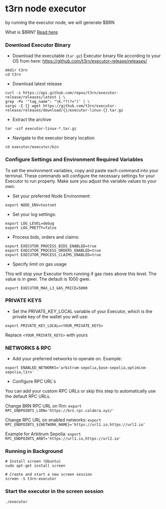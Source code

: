 # t3rn node executor
by running the executor node, we will generate $BRN

What is $BRN? [Read here](https://www.t3rn.io/blog/announcing-the-t3rn-airdrop-program---brn)

### Download Executor Binary
- Download the executable (`tar.gz`) Executor binary file according to your OS from here: https://github.com/t3rn/executor-release/releases/
```
mkdir t3rn
cd t3rn
```
- Download latest release
```
curl -s https://api.github.com/repos/t3rn/executor-release/releases/latest | \
grep -Po '"tag_name": "\K.*?(?=")' | \
xargs -I {} wget https://github.com/t3rn/executor-release/releases/download/{}/executor-linux-{}.tar.gz
```
- Extract the archive
```
tar -xzf executor-linux-*.tar.gz
```
- Navigate to the executor binary location
```
cd executor/executor/bin
```

### Configure Settings and Environment Required Variables
To set the environment variables, copy and paste each command into your terminal. These commands will configure the necessary settings for your Executor to run properly. Make sure you adjust the variable values to your own.
- Set your preferred Node Environment:
```
export NODE_ENV=testnet
```
- Set your log settings:
```
export LOG_LEVEL=debug
export LOG_PRETTY=false
```
- Process bids, orders and claims:
```
export EXECUTOR_PROCESS_BIDS_ENABLED=true
export EXECUTOR_PROCESS_ORDERS_ENABLED=true
export EXECUTOR_PROCESS_CLAIMS_ENABLED=true
```
- Specify limit on gas usage

This will stop your Executor from running if gas rises above this level. The value is in gwei. The default is 1000 gwei.
```
export EXECUTOR_MAX_L3_GAS_PRICE=5000
```

### PRIVATE KEYS
- Set the PRIVATE_KEY_LOCAL variable of your Executor, which is the private key of the wallet you will use:
```
export PRIVATE_KEY_LOCAL=<YOUR_PRIVATE_KEYS>
```
Replace `<YOUR_PRIVATE_KEYS>` with yours


### NETWORKS & RPC
- Add your preferred networks to operate on. Example:
```
export ENABLED_NETWORKS='arbitrum-sepolia,base-sepolia,optimism-sepolia,l1rn'
```
- Configure RPC URL's

You can add your custom RPC URLs or skip this step to automatically use the default RPC URLs.

Change BRN RPC URL on l1rn: `export RPC_ENDPOINTS_L1RN='https://brn.rpc.caldera.xyz/'`

Change RPC URL on enabled networks: `export RPC_ENDPOINTS_${NETWORK_NAME}='https://url1.io,https://url2.io'`

Example for Arbitrum Sepolia: `export RPC_ENDPOINTS_ARBT='https://url1.io,https://url2.io'`

### Running in Background
```
# Install screen (Ubuntu)
sudo apt-get install screen

# Create and start a new screen session
screen -S t3rn-executor
```

### Start the executor in the screen session
```
./executor
```


